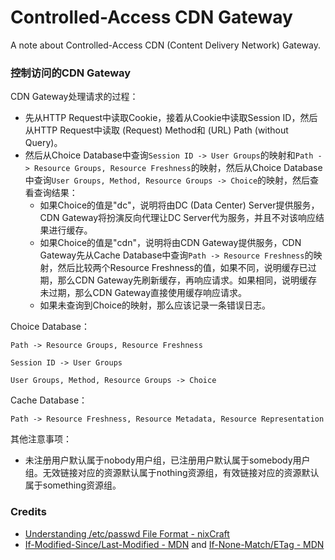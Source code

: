 # Controlled-Access CDN Gateway
A note about Controlled-Access CDN (Content Delivery Network) Gateway.

### 控制访问的CDN Gateway

CDN Gateway处理请求的过程：
- 先从HTTP Request中读取Cookie，接着从Cookie中读取Session ID，然后从HTTP Request中读取 (Request) Method和 (URL) Path (without Query)。
- 然后从Choice Database中查询`Session ID -> User Groups`的映射和`Path -> Resource Groups, Resource Freshness`的映射，然后从Choice Database中查询`User Groups, Method, Resource Groups -> Choice`的映射，然后查看查询结果：
  - 如果Choice的值是"dc"，说明将由DC (Data Center) Server提供服务，CDN Gateway将扮演反向代理让DC Server代为服务，并且不对该响应结果进行缓存。
  - 如果Choice的值是"cdn"，说明将由CDN Gateway提供服务，CDN Gateway先从Cache Database中查询`Path -> Resource Freshness`的映射，然后比较两个Resource Freshness的值，如果不同，说明缓存已过期，那么CDN Gateway先刷新缓存，再响应请求。如果相同，说明缓存未过期，那么CDN Gateway直接使用缓存响应请求。
  - 如果未查询到Choice的映射，那么应该记录一条错误日志。

Choice Database：

```
Path -> Resource Groups, Resource Freshness
```

```
Session ID -> User Groups
```

```
User Groups, Method, Resource Groups -> Choice
```

Cache Database：
```
Path -> Resource Freshness, Resource Metadata, Resource Representation
```

其他注意事项：
- 未注册用户默认属于nobody用户组，已注册用户默认属于somebody用户组。无效链接对应的资源默认属于nothing资源组，有效链接对应的资源默认属于something资源组。

### Credits
- [Understanding /etc/passwd File Format - nixCraft](https://www.cyberciti.biz/faq/understanding-etcpasswd-file-format)
- [If-Modified-Since/Last-Modified - MDN](https://developer.mozilla.org/en-US/docs/Web/HTTP/Headers/If-Modified-Since) and [If-None-Match/ETag - MDN](https://developer.mozilla.org/en-US/docs/Web/HTTP/Headers/If-None-Match)
